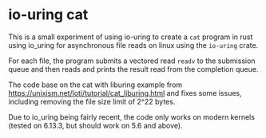 # io-uring cat

This is a small experiment of using io-uring to create a `cat` program in rust using io_uring for asynchronous file reads on linux using the `io-uring` crate.

For each file, the program submits a vectored read `readv` to the submission queue and then reads and prints the result read from the completion queue.

The code base on the cat with liburing example from https://unixism.net/loti/tutorial/cat_liburing.html and fixes some issues, including removing the file size limit of 2^22 bytes.

Due to io_uring being fairly recent, the code only works on modern kernels (tested on 6.13.3, but should work on 5.6 and above).

